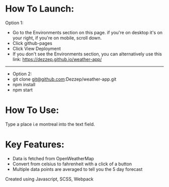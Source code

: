 # How To Launch:
Option 1:
- Go to the Environments section on this page. if you're on desktop it's on your right, if you're on mobile, scroll down.
- Click github-pages
- Click View Deployment
- If you don't see the Environments section, you can alternatively use this link: https://dezzep.github.io/weather-app/
-------------
- Option 2:
- git clone git@github.com:Dezzep/weather-app.git 
- npm install
- npm start

# How To Use:
Type a place i.e montreal into the text field.

# Key Features:
 - Data is fetched from OpenWeatherMap
 - Convert from celsius to fahrenheit with a click of a button
 - Multiple data points are averaged to tell you the 5 day forecast

Created using Javascript, SCSS, Webpack
